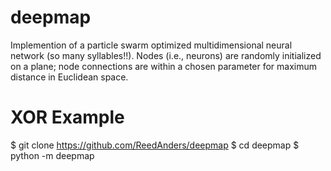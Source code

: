 # deepmap

Implemention of a particle swarm optimized multidimensional neural network (so many syllables!!). 
Nodes (i.e., neurons) are randomly initialized on a plane; node connections are within a 
chosen parameter for maximum distance in Euclidean space. 

# XOR Example
$ git clone https://github.com/ReedAnders/deepmap
$ cd deepmap
$ python -m deepmap
